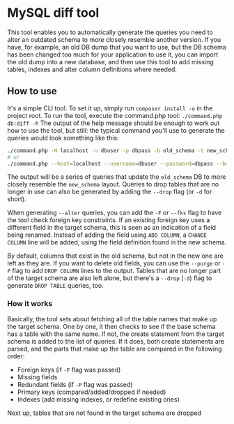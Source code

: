 # MySQL diff tool

This tool enables you to automatically generate the queries you need to alter an outdated schema to more closely resemble another version.
If you have, for example, an old DB dump that you want to use, but the DB schema has been changed too much for your application to use it, you can import the old dump into a new database, and then use this tool to add missing tables, indexes and alter column definitions where needed.

## How to use

It's a simple CLI tool. To set it up, simply run `composer install -o` in the project root. To run the tool, execute the command.php tool: `./command.php db:diff -h`
The output of the help message should be enough to work out how to use the tool, but still: the typical command you'll use to generate the queries would look something like this:

```bash
./command.php -H localhost -u dbuser -p dbpass -b old_schema -t new_schema -c -a
# or
./command.php --host=localhost --username=dbuser --password=dbpass --base=old_schema --target=new_schema --alter --create
```

The output will be a series of queries that update the `old_schema` DB to more closely resemble the `new_schema` layout. Queries to drop tables that are no longer in use can also be generated by adding the `--drop` flag (or `-d` for short).

When generating `--alter` queries, you can add the `-F` or `--fks` flag to have the tool check foreign key constraints. If an existing foreign key uses a different field in the target schema, this is seen as an indication of a field being renamed. Instead of adding the field using `ADD COLUMN`, a `CHANGE COLUMN` line will be added, using the field definition found in the new schema.

By default, columns that exist in the old schema, but not in the new one are left as they are. If you want to delete old fields, you can use the `--purge` or `-P` flag to add `DROP COLUMN` lines to the output.
Tables that are no longer part of the target schema are also left alone, but there's a `--drop` (`-d`) flag to generate `DROP TABLE` queries, too.

### How it works

Basically, the tool sets about fetching all of the table names that make up the target schema. One by one, it then checks to see if the base schema has a table with the same name. If not, the create statement from the target schema is added to the list of queries. If it does, both create statements are parsed, and the parts that make up the table are compared in the following order:

- Foreign keys (if `-F` flag was passed)
- Missing fields
- Redundant fields (if `-P` flag was passed)
- Primary keys (compared/added/dropped if needed)
- Indexes (add missing indexes, or redefine existing ones)

Next up, tables that are not found in the target schema are dropped


